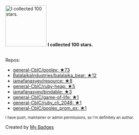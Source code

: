 <img src="https://my-badges.github.io/my-badges/stars-100.png" alt="I collected 100 stars." title="I collected 100 stars." width="128">
<strong>I collected 100 stars.</strong>
<br><br>

Repos:

* <a href="https://github.com/general-CbIC/poolex">general-CbIC/poolex: ★73</a>
* <a href="https://github.com/BalalaikaIndustries/balalaika_bear">BalalaikaIndustries/balalaika_bear: ★12</a>
* <a href="https://github.com/iamafanasyev/resource">iamafanasyev/resource: ★8</a>
* <a href="https://github.com/general-CbIC/ruby-heap">general-CbIC/ruby-heap: ★5</a>
* <a href="https://github.com/iamafanasyev/bindable">iamafanasyev/bindable: ★3</a>
* <a href="https://github.com/general-CbIC/game-of-life">general-CbIC/game-of-life: ★1</a>
* <a href="https://github.com/general-CbIC/ruby_cli_2048">general-CbIC/ruby_cli_2048: ★1</a>
* <a href="https://github.com/general-CbIC/poolex_prom_ex">general-CbIC/poolex_prom_ex: ★1</a>

<sup>I have push, maintainer or admin permissions, so I'm definitely an author.<sup>



Created by <a href="https://github.com/my-badges/my-badges">My Badges</a>